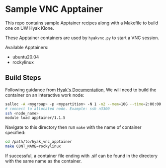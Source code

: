 Sample VNC Apptainer
====================

This repo contains sample Apptainer recipes along with a Makefile to build one
on UW Hyak Klone.

These Apptainer containers are used by `hyakvnc.py` to start a VNC session.

Available Apptainers:

- ubuntu20.04
- rockylinux

## Build Steps

Following guidance from [Hyak's Documentation](https://hyak.uw.edu/docs/tools/containers),
We will need to build the container on an interactive work node:

```bash
salloc -A <mygroup> -p <mypartition> -N 1 -n2 --mem=10G --time=2:00:00
# connect to allocated node. Example: ssh n3300
ssh <node_name>
module load apptainer/1.1.5
```

Navigate to this directory then run `make` with the name of container specified:

```bash
cd /path/to/hyak_vnc_apptainer
make CONT_NAME=rockylinux
```

If successful, a container file ending with .sif can be found in the directory
with the same name as the container.
